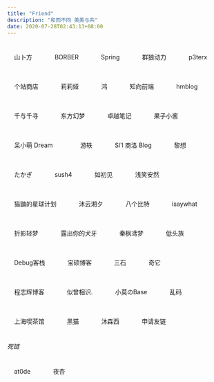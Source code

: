 ```yaml
---
title: "Friend"
description: "和而不同 美美与共"
date: 2020-07-28T02:43:13+08:00
---
```


<a href="https://novcu.com/" class="ftag" target="_blank">山卜方</a> <a href="https://www.cnblogs.com/borber/" class="ftag" target="_blank">BORBER</a> <a href="https://springzilan.github.io/" class="ftag" target="_blank">Spring</a> <a href="https://www.volf.club/" class="ftag" target="_blank">群狼动力</a>  <a href="https://p3terx.com/" class="ftag" target="_blank">p3terx</a>  <a href="https://storeweb.cn/" class="ftag" target="_blank">个站商店</a> <a href="https://myfanqie.github.io/" class="ftag" target="_blank">莉莉娅</a>  <a href="https://b.nit9.cn/" class="ftag" target="_blank">鸿</a> <a href="https://www.yuanqiao.pw/" class="ftag" target="_blank">知向前端</a> <a href="https://www.hm1006.cn/" class="ftag" target="_blank">hmblog</a> <a href="https://www.chihiro.org.cn/" class="ftag" target="_blank">千与千寻</a> <a href="https://blog.badapple.pro/" class="ftag" target="_blank">东方幻梦</a> <a href="http://joyo.ink/" class="ftag" target="_blank">卓越笔记</a> <a href="https://sublimerui.top/" class="ftag" target="_blank">果子小酱</a> <a href="https://www.zhaoyingtian.com/" class="ftag" target="_blank">呆小萌 Dream </a>   <a href="https://blog.devyi.com/" class="ftag" target="_blank"> 游轶 </a> <a href="http://koi.ll8s.com/" class="ftag" target="_blank">Sl'l 商洛 Blog</a> <a href="https://stblog.penclub.club/" class="ftag" target="_blank">黎想</a> <a href="https://lixingyong.com/" class="ftag" target="_blank">たかぎ</a> <a href="https://blog.sush4.vip/" class="ftag" target="_blank">sush4</a> <a href="https://1met.cn/" class="ftag" target="_blank">如初见</a> <a href="https://smilear.cn/" class="ftag" target="_blank">浅笑安然</a> <a href="https://blog.catyo.cn/" class="ftag" target="_blank">猫鼬的星球计划</a> <a href="https://life.myxx-writer.club/" class="ftag" target="_blank">沐云湘夕</a> <a href="https://www.gazyip.cn/" class="ftag" target="_blank">八个比特</a> <a href="https://isaywhat.cn/" class="ftag" target="_blank">isaywhat</a> <a href="https://nexmoe.com/" class="ftag" target="_blank">折影轻梦</a> <a href="https://clatterrr.com/" class="ftag" target="_blank">露出你的犬牙</a> <a href="https://blog.zwying.com/" class="ftag" target="_blank">秦枫鸢梦</a> <a href="https://ditou.org/" class="ftag" target="_blank">低头族</a>  <a href="https://www.debuginn.cn/" class="ftag" target="_blank">Debug客栈</a> <a href="https://baoshuo.blog/" class="ftag" target="_blank">宝硕博客</a> <a href="https://www.fllv.cn/" class="ftag" target="_blank">三石</a> <a href="https://qitablog.com/" class="ftag" target="_blank">奇它</a> <a href="https://qqzmly.com/" class="ftag" target="_blank">程志辉博客</a> <a href="https://sicxs.cn/" class="ftag" target="_blank">似曾相识.</a> <a href="http://blog.mou.best" class="ftag" target="_blank">小莫のBase</a> <a href="https://luan.ma/" class="ftag" target="_blank">乱码</a> <a href="https://www.wallen.xyz/" class="ftag" target="_blank">上海喫茶馆</a> <a href="https://blackcat.top/" class="ftag" target="_blank">黑猫</a> <a href="https://dlizi.com/" class="ftag" target="_blank">沐森西</a> <a href="https://www.cnblogs.com/borber/p/friendlink.html" class="ftag" target="_blank">申请友链</a>



*死链*

<a href="https://at0de.com/" class="ftag" target="_blank">at0de</a>  <a href="https://7e.re/" class="ftag" target="_blank">夜杏</a> 





<style>
.ftag {
    display: inline-block;
    font-size: 14px;
    padding: 8px 16px;
    border-radius: 16px;
    background: var(--color-contrast-high);
    color: var(--color-bg);
    margin: 16px 16px 16px 0;
    text-decoration: none;
    transition: all 0.3s;
}
.ftag:hover {
    transform: translateY(-3px);
}
</style>